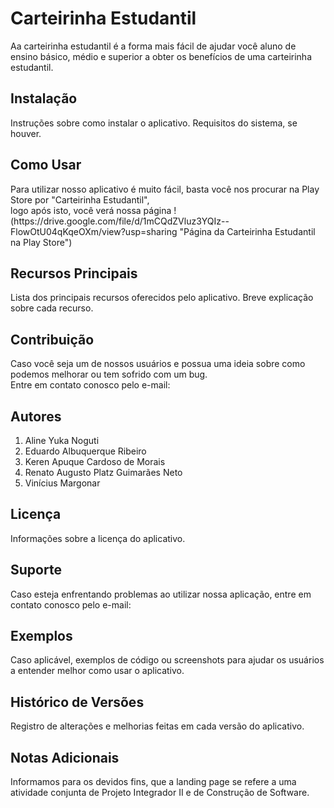 <h1>Carteirinha Estudantil</h1>
<p>Aa carteirinha estudantil é a forma mais fácil de ajudar você aluno de ensino básico, médio e superior a obter os benefícios de uma carteirinha estudantil.</p>

<h2>Instalação</h2>
Instruções sobre como instalar o aplicativo.
Requisitos do sistema, se houver.

<h2>Como Usar</h2>
<p>Para utilizar nosso aplicativo é muito fácil, basta você nos procurar na Play Store por "Carteirinha Estudantil",<br>
logo após isto, você verá nossa página !(https://drive.google.com/file/d/1mCQdZVluz3YQIz--FlowOtU04qKqeOXm/view?usp=sharing "Página da Carteirinha Estudantil na Play Store")</p>

<h2>Recursos Principais</h2>
Lista dos principais recursos oferecidos pelo aplicativo.
Breve explicação sobre cada recurso.

<h2>Contribuição</h2>
<p>Caso você seja um de nossos usuários e possua uma ideia sobre como podemos melhorar ou tem sofrido com um bug.<br>
Entre em contato conosco pelo e-mail: <ideiassupimpas@carteirinha.com></p>

<h2>Autores</h2>
<ol>
  <li>Aline Yuka Noguti</li>
  <li>Eduardo Albuquerque Ribeiro</li>
  <li>Keren Apuque Cardoso de Morais</li>
  <li>Renato Augusto Platz Guimarães Neto</li>
  <li>Vinícius Margonar</li>
</ol>


<h2>Licença</h2>
Informações sobre a licença do aplicativo.

<h2>Suporte</h2>
<p>Caso esteja enfrentando problemas ao utilizar nossa aplicação, entre em contato conosco pelo e-mail: <suporte@carteirinha.com></p>

<h2>Exemplos</h2>
Caso aplicável, exemplos de código ou screenshots para ajudar os usuários a entender melhor como usar o aplicativo.

<h2>Histórico de Versões</h2>
Registro de alterações e melhorias feitas em cada versão do aplicativo.

<h2>Notas Adicionais</h2>
Informamos para os devidos fins, que a landing page se refere a uma atividade conjunta de Projeto Integrador II e de Construção de Software.

